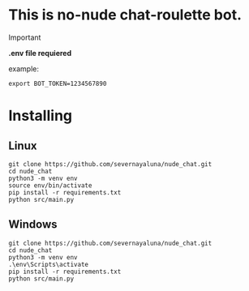 # This is no-nude chat-roulette bot.

> [!IMPORTANT]
> **.env file requiered**
>
> example:
> ```
> export BOT_TOKEN=1234567890
> ```

# Installing

## Linux

```shell
git clone https://github.com/severnayaluna/nude_chat.git
cd nude_chat
python3 -m venv env
source env/bin/activate
pip install -r requirements.txt
python src/main.py
```

## Windows

```shell
git clone https://github.com/severnayaluna/nude_chat.git
cd nude_chat
python3 -m venv env
.\env\Scripts\activate
pip install -r requirements.txt
python src/main.py
```